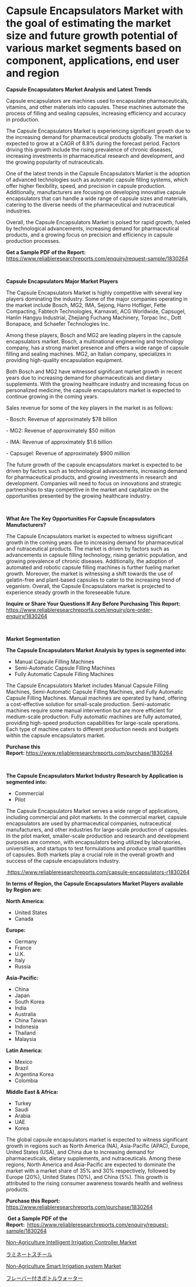 <p><h1>Capsule Encapsulators Market with the goal of estimating the market size and future growth potential of various market segments based on component, applications, end user and region</h1></p><p><strong>Capsule Encapsulators Market Analysis and Latest Trends</strong></p>
<p><p>Capsule encapsulators are machines used to encapsulate pharmaceuticals, vitamins, and other materials into capsules. These machines automate the process of filling and sealing capsules, increasing efficiency and accuracy in production.</p><p>The Capsule Encapsulators Market is experiencing significant growth due to the increasing demand for pharmaceutical products globally. The market is expected to grow at a CAGR of 8.8% during the forecast period. Factors driving this growth include the rising prevalence of chronic diseases, increasing investments in pharmaceutical research and development, and the growing popularity of nutraceuticals.</p><p>One of the latest trends in the Capsule Encapsulators Market is the adoption of advanced technologies such as automatic capsule filling systems, which offer higher flexibility, speed, and precision in capsule production. Additionally, manufacturers are focusing on developing innovative capsule encapsulators that can handle a wide range of capsule sizes and materials, catering to the diverse needs of the pharmaceutical and nutraceutical industries.</p><p>Overall, the Capsule Encapsulators Market is poised for rapid growth, fueled by technological advancements, increasing demand for pharmaceutical products, and a growing focus on precision and efficiency in capsule production processes.</p></p>
<p><strong>Get a Sample PDF of the Report:&nbsp;</strong> <a href="https://www.reliableresearchreports.com/enquiry/request-sample/1830264">https://www.reliableresearchreports.com/enquiry/request-sample/1830264</a></p>
<p>&nbsp;</p>
<p><strong>Capsule Encapsulators Major Market Players</strong></p>
<p><p>The Capsule Encapsulators Market is highly competitive with several key players dominating the industry. Some of the major companies operating in the market include Bosch, MG2, IMA, Sejong, Harro Hofliger, Fette Compacting, Fabtech Technologies, Karnavati, ACG Worldwide, Capsugel, Hanlin Hangyu Industrial, Zhejiang Fuchang Machinery, Torpac Inc., Dott Bonapace, and Schaefer Technologies Inc.</p><p>Among these players, Bosch and MG2 are leading players in the capsule encapsulators market. Bosch, a multinational engineering and technology company, has a strong market presence and offers a wide range of capsule filling and sealing machines. MG2, an Italian company, specializes in providing high-quality encapsulation equipment.</p><p>Both Bosch and MG2 have witnessed significant market growth in recent years due to increasing demand for pharmaceuticals and dietary supplements. With the growing healthcare industry and increasing focus on personalized medicine, the capsule encapsulators market is expected to continue growing in the coming years.</p><p>Sales revenue for some of the key players in the market is as follows:</p><p>- Bosch: Revenue of approximately $78 billion</p><p>- MG2: Revenue of approximately $50 million</p><p>- IMA: Revenue of approximately $1.6 billion</p><p>- Capsugel: Revenue of approximately $900 million</p><p>The future growth of the capsule encapsulators market is expected to be driven by factors such as technological advancements, increasing demand for pharmaceutical products, and growing investments in research and development. Companies will need to focus on innovations and strategic partnerships to stay competitive in the market and capitalize on the opportunities presented by the growing healthcare industry.</p></p>
<p>&nbsp;</p>
<p><strong>What Are The Key Opportunities For Capsule Encapsulators Manufacturers?</strong></p>
<p><p>The Capsule Encapsulators market is expected to witness significant growth in the coming years due to increasing demand for pharmaceutical and nutraceutical products. The market is driven by factors such as advancements in capsule filling technology, rising geriatric population, and growing prevalence of chronic diseases. Additionally, the adoption of automated and robotic capsule filling machines is further fueling market growth. Moreover, the market is witnessing a shift towards the use of gelatin-free and plant-based capsules to cater to the increasing trend of veganism. Overall, the Capsule Encapsulators market is projected to experience steady growth in the foreseeable future.</p></p>
<p><strong>Inquire or Share Your Questions If Any Before Purchasing This Report:</strong> <a href="https://www.reliableresearchreports.com/enquiry/pre-order-enquiry/1830264">https://www.reliableresearchreports.com/enquiry/pre-order-enquiry/1830264</a></p>
<p>&nbsp;</p>
<p><strong>Market Segmentation</strong></p>
<p><strong>The Capsule Encapsulators Market Analysis by types is segmented into:</strong></p>
<p><ul><li>Manual Capsule Filling Machines</li><li>Semi-Automatic Capsule Filling Machines</li><li>Fully Automatic Capsule Filling Machines</li></ul></p>
<p><p>The Capsule Encapsulators Market includes Manual Capsule Filling Machines, Semi-Automatic Capsule Filling Machines, and Fully Automatic Capsule Filling Machines. Manual machines are operated by hand, offering a cost-effective solution for small-scale production. Semi-automatic machines require some manual intervention but are more efficient for medium-scale production. Fully automatic machines are fully automated, providing high-speed production capabilities for large-scale operations. Each type of machine caters to different production needs and budgets within the capsule encapsulators market.</p></p>
<p><strong>Purchase this Report:&nbsp;</strong><a href="https://www.reliableresearchreports.com/purchase/1830264">https://www.reliableresearchreports.com/purchase/1830264</a></p>
<p>&nbsp;</p>
<p><strong>The Capsule Encapsulators Market Industry Research by Application is segmented into:</strong></p>
<p><ul><li>Commercial</li><li>Pilot</li></ul></p>
<p><p>The Capsule Encapsulators Market serves a wide range of applications, including commercial and pilot markets. In the commercial market, capsule encapsulators are used by pharmaceutical companies, nutraceutical manufacturers, and other industries for large-scale production of capsules. In the pilot market, smaller-scale production and research and development purposes are common, with encapsulators being utilized by laboratories, universities, and startups to test formulations and produce small quantities of capsules. Both markets play a crucial role in the overall growth and success of the capsule encapsulators industry.</p></p>
<p><a href="https://www.reliableresearchreports.com/capsule-encapsulators-r1830264">&nbsp;https://www.reliableresearchreports.com/capsule-encapsulators-r1830264</a></p>
<p><strong>In terms of Region, the Capsule Encapsulators Market Players available by Region are:</strong></p>
<p>
    <p> <strong> North America: </strong>
        <ul>
            <li>United States</li>
            <li>Canada</li>
        </ul>
        </p> 
    <p> <strong> Europe: </strong>
        <ul>
            <li>Germany</li>
            <li>France</li>
            <li>U.K.</li>
            <li>Italy</li>
            <li>Russia</li>
        </ul>
        </p> 
    <p> <strong> Asia-Pacific: </strong>
        <ul>
            <li>China</li>
            <li>Japan</li>
            <li>South Korea</li>
            <li>India</li>
            <li>Australia</li>
            <li>China Taiwan</li>
            <li>Indonesia</li>
            <li>Thailand</li>
            <li>Malaysia</li>
        </ul>
        </p> 
    <p> <strong> Latin America: </strong>
        <ul>
            <li>Mexico</li>
            <li>Brazil</li>
            <li>Argentina Korea</li>
            <li>Colombia</li>
        </ul>
        </p> 
    <p> <strong> Middle East & Africa: </strong>
        <ul>
            <li>Turkey</li>
            <li>Saudi</li>
            <li>Arabia</li>
            <li>UAE</li>
            <li>Korea</li>
        </ul>
    </p>
    </p>
<p><p>The global capsule encapsulators market is expected to witness significant growth in regions such as North America (NA), Asia-Pacific (APAC), Europe, United States (USA), and China due to increasing demand for pharmaceuticals, dietary supplements, and nutraceuticals. Among these regions, North America and Asia-Pacific are expected to dominate the market with a market share of 35% and 30% respectively, followed by Europe (20%), United States (10%), and China (5%). This growth is attributed to the rising consumer awareness towards health and wellness products.</p></p>
<p><strong>Purchase this Report: </strong><a href="https://www.reliableresearchreports.com/purchase/1830264">https://www.reliableresearchreports.com/purchase/1830264</a></p>
<p>&nbsp;<strong>Get a Sample PDF of the Report:&nbsp;&nbsp;</strong><a href="https://www.reliableresearchreports.com/enquiry/request-sample/1830264">https://www.reliableresearchreports.com/enquiry/request-sample/1830264</a></p>
<p><strong></strong></p>
<p><p><a href="https://github.com/moyahfrancoestellec51j635wcx/Market-Research-Report-List-2/blob/main/non-agriculture-intelligent-irrigation-controller-market.md">Non-Agriculture Intelligent Irrigation Controller Market</a></p><p><a href="https://github.com/dandier2003/Market-Research-Report-List-1/blob/main/537947742178.md">ラミネートスチール</a></p><p><a href="https://github.com/suaretopek9/Market-Research-Report-List-2/blob/main/non-agriculture-smart-irrigation-system-market.md">Non-Agriculture Smart Irrigation system Market</a></p><p><a href="https://github.com/lily-u-genius/Market-Research-Report-List-1/blob/main/454138642179.md">フレーバー付きボトルウォーター</a></p></p>